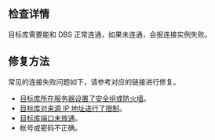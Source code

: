 ## 检查详情

目标库需要能和 DBS 正常连通，如果未连通，会报连接实例失败。 

## 修复方法

常见的连接失败问题如下，请参考对应的链接进行修复。

- [目标库所在服务器设置了安全组或防火墙](https://tcloud-doc.isd.com/document/product/1513/64057#1)。
- [目标库对来源 IP 地址进行了限制](https://tcloud-doc.isd.com/document/product/1513/64057#2)。
- [目标库端口未放通](https://tcloud-doc.isd.com/document/product/1513/64057#3)。
- 帐号或密码不正确。